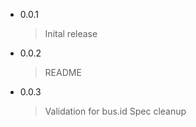 * 0.0.1

  > Inital release

* 0.0.2

  > README

* 0.0.3

  > Validation for bus.id
  > Spec cleanup
